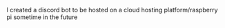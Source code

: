 I created a discord bot to be hosted on a cloud hosting platform/raspberry pi sometime in the future
